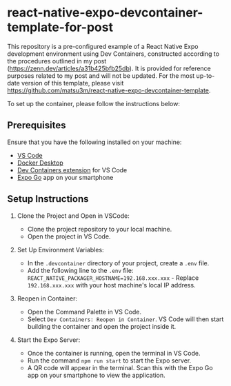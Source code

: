 # react-native-expo-devcontainer-template-for-post

This repository is a pre-configured example of a React Native Expo development environment using Dev Containers, constructed according to the procedures outlined in my post (https://zenn.dev/articles/a31b425bfb25db). It is provided for reference purposes related to my post and will not be updated. For the most up-to-date version of this template, please visit https://github.com/matsu3m/react-native-expo-devcontainer-template.

To set up the container, please follow the instructions below:

## Prerequisites

Ensure that you have the following installed on your machine:

- [VS Code](https://code.visualstudio.com/)
- [Docker Desktop](https://www.docker.com/products/docker-desktop/)
- [Dev Containers extension](https://marketplace.visualstudio.com/items?itemName=ms-vscode-remote.remote-containers) for VS Code
- [Expo Go](https://expo.dev/client) app on your smartphone

## Setup Instructions

1. Clone the Project and Open in VSCode:

    - Clone the project repository to your local machine.
    - Open the project in VS Code.

2. Set Up Environment Variables:

    - In the `.devcontainer` directory of your project, create a `.env` file.
    - Add the following line to the `.env` file: `REACT_NATIVE_PACKAGER_HOSTNAME=192.168.xxx.xxx` - Replace `192.168.xxx.xxx` with your host machine's local IP address.

3. Reopen in Container:

    - Open the Command Palette in VS Code.
    - Select `Dev Containers: Reopen in Container`. VS Code will then start building the container and open the project inside it.

4. Start the Expo Server:

    - Once the container is running, open the terminal in VS Code.
    - Run the command `npm run start` to start the Expo server.
    - A QR code will appear in the terminal. Scan this with the Expo Go app on your smartphone to view the application.
